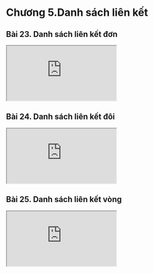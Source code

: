 # Chương 5.Danh sách liên kết

## Bài 23. Danh sách liên kết đơn

<div class="videoZen">
  <iframe src="https://drive.google.com/file/d/1-6WhbJOl9Nd0toUIspOHgaKj7a97NjBb/preview" allow="autoplay"></iframe>
</div>

## Bài 24. Danh sách liên kết đôi

<div class="videoZen">
  <iframe src="https://drive.google.com/file/d/1b1iQGkru5G_VbTV4kR5ktU87f-btRXvs/preview" allow="autoplay"></iframe>
</div>

## Bài 25. Danh sách liên kết vòng

<div class="videoZen">
  <iframe src="https://drive.google.com/file/d/1moABBvt2jTFGNboBMvE8J8TrkIvxodgC/preview" allow="autoplay"></iframe>
</div>
